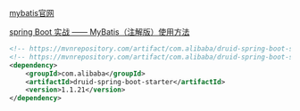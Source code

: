 [mybatis官网](https://mybatis.org/mybatis-3/zh/index.html)

[spring Boot 实战 —— MyBatis（注解版）使用方法](https://michael728.github.io/2019/07/20/java-spring-boot-mybatis/)

```xml
<!-- https://mvnrepository.com/artifact/com.alibaba/druid-spring-boot-starter/1.1.21 -->
<!-- https://mvnrepository.com/artifact/com.alibaba/druid-spring-boot-starter -->
<dependency>
    <groupId>com.alibaba</groupId>
    <artifactId>druid-spring-boot-starter</artifactId>
    <version>1.1.21</version>
</dependency>
```

